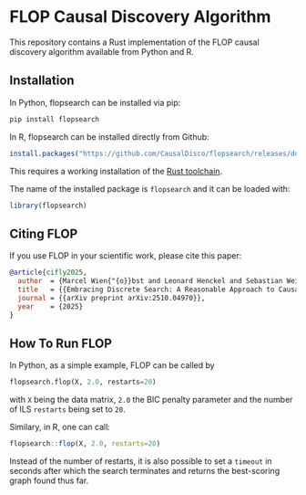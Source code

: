 # FLOP Causal Discovery Algorithm

This repository contains a Rust implementation of the FLOP causal discovery algorithm available from Python and R. 

## Installation
In Python, flopsearch can be installed via pip:

```bash
pip install flopsearch
```

In R, flopsearch can be installed directly from Github:

``` r
install.packages("https://github.com/CausalDisco/flopsearch/releases/download/v0.1.0/flopsearch.tar.gz")
```

This requires a working installation of the [Rust toolchain](https://rust-lang.org/tools/install/).

The name of the installed package is ```flopsearch``` and it can be loaded with:

``` r
library(flopsearch)
```

## Citing FLOP
If you use FLOP in your scientific work, please cite this paper:
```bibtex
@article{cifly2025,
  author  = {Marcel Wien{"{o}}bst and Leonard Henckel and Sebastian Weichwald},
  title   = {{Embracing Discrete Search: A Reasonable Approach to Causal Structure Learning}},
  journal = {{arXiv preprint arXiv:2510.04970}},
  year    = {2025}
}
```

## How To Run FLOP
In Python, as a simple example, FLOP can be called by
``` py
flopsearch.flop(X, 2.0, restarts=20)
```
with ```X``` being the data matrix, ```2.0``` the BIC penalty parameter and the number of ILS ```restarts``` being set to ```20```.

Similary, in R, one can call:
``` r
flopsearch::flop(X, 2.0, restarts=20)
```

Instead of the number of restarts, it is also possible to set a ```timeout``` in seconds after which the search terminates and returns the best-scoring graph found thus far.
